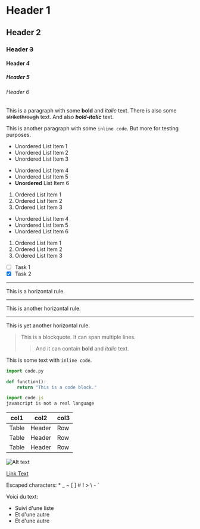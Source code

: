 # Header 1
## Header 2
### Header ~~3~~
#### Header ***4***
##### Header **5**
###### Header *6*
This is a paragraph with some **bold** and *italic* text.
There is also some ~~strikethrough~~ text.
And also ***bold-italic*** text.

This is another paragraph with some `inline code`. But more for testing purposes.

* Unordered List Item 1
* Unordered List Item 2
* Unordered List Item 3

- Unordered List Item 4
- Unordered List Item 5
- **Unordered** List Item 6

1. Ordered List Item 1
2. Ordered List Item 2
3. Ordered List Item 3

* Unordered List Item 4
* Unordered List Item 5
* Unordered List Item 6

1. Ordered List Item 1
2. Ordered List Item 2
3. Ordered List Item 3

- [ ] Task 1
- [x] Task 2

---
This is a horizontal rule.

***
This is another horizontal rule.

___
This is yet another horizontal rule.

> This is a blockquote.
> It can span multiple lines.
>    > And it can contain **bold** and *italic* text.

This is some text with `inline code`.

```python
import code.py

def function():
    return "This is a code block."
```

```javascript
import code.js
javascript is not a real language
```

| col1  |    col2 |  col3 |
|-------|---------|-------|
| Table |  Header |   Row |
| Table |  Header |   Row |
| Table |  Header |   Row |

![Alt text](https://i.imgur.com/8nLFCVP.png)

[Link Text](https://www.example.com)

Escaped characters: \* \_ \~ \[ \] \# \! \> \\ \- \`

Voici du text:
- Suivi d'une liste
- Et d'une autre
- Et d'une autre